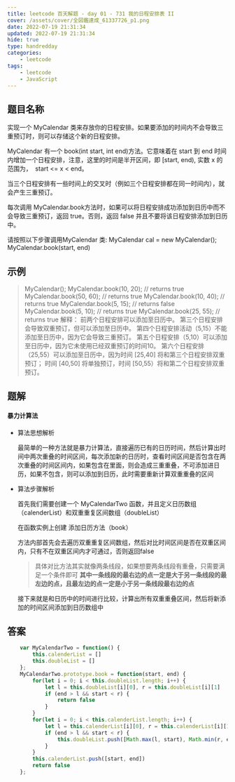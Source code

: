 ```yaml
---
title: leetcode 百天解题 - day 01 - 731 我的日程安排表 II
cover: /assets/cover/全図鑑達成_61337726_p1.png
date: 2022-07-19 21:31:34
updated: 2022-07-19 21:31:34
hide: true
type: handredday
categories:
    - leetcode
tags:
    - leetcode
    - JavaScript
---
```


## 题目名称

实现一个 MyCalendar 类来存放你的日程安排。如果要添加的时间内不会导致三重预订时，则可以存储这个新的日程安排。

MyCalendar 有一个 book(int start, int end)方法。它意味着在 start 到 end 时间内增加一个日程安排，注意，这里的时间是半开区间，即 [start, end), 实数 x 的范围为，  start <= x < end。

当三个日程安排有一些时间上的交叉时（例如三个日程安排都在同一时间内），就会产生三重预订。

每次调用 MyCalendar.book方法时，如果可以将日程安排成功添加到日历中而不会导致三重预订，返回 true。否则，返回 false 并且不要将该日程安排添加到日历中。

请按照以下步骤调用MyCalendar 类: MyCalendar cal = new MyCalendar(); MyCalendar.book(start, end)

## 示例

>MyCalendar();
MyCalendar.book(10, 20); // returns true
MyCalendar.book(50, 60); // returns true
MyCalendar.book(10, 40); // returns true
MyCalendar.book(5, 15); // returns false
MyCalendar.book(5, 10); // returns true
MyCalendar.book(25, 55); // returns true
解释： 
前两个日程安排可以添加至日历中。 第三个日程安排会导致双重预订，但可以添加至日历中。
第四个日程安排活动（5,15）不能添加至日历中，因为它会导致三重预订。
第五个日程安排（5,10）可以添加至日历中，因为它未使用已经双重预订的时间10。
第六个日程安排（25,55）可以添加至日历中，因为时间 [25,40] 将和第三个日程安排双重预订；
时间 [40,50] 将单独预订，时间 [50,55）将和第二个日程安排双重预订。

## 题解

#### 暴力计算法

* 算法思想解析

    最简单的一种方法就是暴力计算法，直接遍历已有的日历时间，然后计算出时间中两次重叠的时间区间，每次添加新的日历时，查看时间区间是否包含在两次重叠的时间区间内，如果包含在里面，则会造成三重重叠，不可添加进日历，如果不包含，则可以添加到日历，此时需要重新计算双重重叠的区间

* 算法步骤解析

    首先我们需要创建一个 MyCalendarTwo 函数，并且定义日历数组（calenderList）和双重重复区间数组（doubleList）

    在函数实例上创建 添加日历方法（book）

    方法内部首先会去遍历双重重复区间数组，然后对比时间区间是否在双重区间内，只有不在双重区间内才可通过，否则返回false

    > 具体对比方法其实就像两条线段，如果想要两条线段有重叠，只需要满足一个条件即可 **其中一条线段的最右边的点一定是大于另一条线段的最左边的点，且最左边的点一定是小于另一条线段最右边的点**

    接下来就是和日历中的时间进行比较，计算出所有双重重叠区间，然后将新添加的时间区间添加到日历数组中

## 答案

~~~js
    var MyCalendarTwo = function() {
        this.calenderList = []
        this.doubleList = []
    };
    MyCalendarTwo.prototype.book = function(start, end) {
        for(let i = 0; i < this.doubleList.length; i++) {
            let l = this.doubleList[i][0], r = this.doubleList[i][1]
            if (end > l && start < r) {
                return false
            }
        }
        for(let i = 0; i < this.calenderList.length; i++) {
            let l = this.calenderList[i][0], r = this.calenderList[i][1]
            if (end > l && start < r) {
                this.doubleList.push([Math.max(l, start), Math.min(r, end)])
            }
        }
        this.calenderList.push([start, end])
        return false
    };
~~~